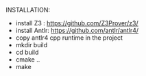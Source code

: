 INSTALLATION:
 - install Z3 : https://github.com/Z3Prover/z3/
 - install Antlr: https://github.com/antlr/antlr4/
 - copy antlr4 cpp runtime in the project
 - mkdir build
 - cd build
 - cmake ..
 - make
